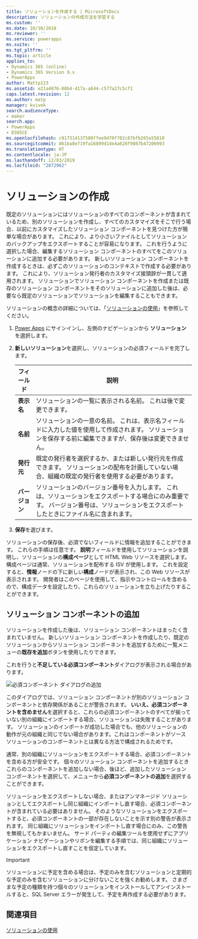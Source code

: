 ```yaml
---
title: ソリューションを作成する | MicrosoftDocs
description: ソリューションの作成方法を学習する
ms.custom: ''
ms.date: 10/30/2018
ms.reviewer: ''
ms.service: powerapps
ms.suite: ''
ms.tgt_pltfrm: ''
ms.topic: article
applies_to:
- Dynamics 365 (online)
- Dynamics 365 Version 9.x
- PowerApps
author: Mattp123
ms.assetid: e21a4876-08b4-417a-a644-c577a27c5cf1
caps.latest.revision: 12
ms.author: matp
manager: kvivek
search.audienceType:
- maker
search.app:
- PowerApps
- D365CE
ms.openlocfilehash: c917314137580ffee9d70f702c87bfb265a55810
ms.sourcegitcommit: 861ba8e719fa16899d14e4a628f9087b47206993
ms.translationtype: HT
ms.contentlocale: ja-JP
ms.lasthandoff: 12/03/2019
ms.locfileid: "2872962"
---
```

# <a name="create-a-solution"></a>ソリューションの作成

既定のソリューションにはソリューションのすべてのコンポーネントが含まれているため、別のソリューションを作成し、すべてのカスタマイズをそこで行う場合、以前にカスタマイズしたソリューション コンポーネントを見つけた方が簡単な場合があります。 これにより、より小さいファイルとしてソリューションのバックアップをエクスポートすることが容易になります。 これを行うように選択した場合、編集するソリューション コンポーネントのすべてをこのソリューションに追加する必要があります。 新しいソリューション コンポーネントを作成するときは、必ずこのソリューションのコンテキストで作成する必要があります。 これにより、ソリューション発行者のカスタマイズ接頭辞が一貫して適用されます。 ソリューションでソリューション コンポーネントを作成または既存のソリューション コンポーネントをそのソリューションに追加した後は、必要なら既定のソリューションでソリューションを編集することもできます。  
  
 ソリューションの概念の詳細については、「[ソリューションの使用](solutions-overview.md)」を参照してください。  
  
1.  [Power Apps](https://make.powerapps.com/?utm_source=padocs&utm_medium=linkinadoc&utm_campaign=referralsfromdoc) にサインインし、左側のナビゲーションから **ソリューション** を選択します。 
  
2.  **新しいソリューション**を選択し、ソリューションの必須フィールドを完了します。
  
    |フィールド|説明|  
    |-----------|-----------------|  
    |**表示名**|ソリューションの一覧に表示される名前。 これは後で変更できます。|  
    |**名前**|ソリューションの一意の名前。 これは、表示名フィールドに入力した値を使用して作成されます。 ソリューションを保存する前に編集できますが、保存後は変更できません。|  
    |**発行元**|既定の発行者を選択するか、または新しい発行元を作成できます。 ソリューションの配布を計画していない場合、組織の既定の発行者を使用する必要があります。|  
    |**バージョン**|ソリューションのバージョン番号を入力します。 これは、ソリューションをエクスポートする場合にのみ重要です。 バージョン番号は、ソリューションをエクスポートしたときにファイル名に含まれます。|  
  
3.  **保存**を選びます。  
  
 ソリューションの保存後、必須でないフィールドに情報を追加することができます。 これらの手順は任意です。 **説明**フィールドを使用してソリューションを説明し、ソリューションの**構成ページ**として HTML Web リソースを選択します。 構成ページは通常、ソリューションを配布する ISV が使用します。 これを設定すると、**情報**ノードの下に新しい**構成**ノードが表示され、この Web リソースが表示されます。 開発者はこのページを使用して、指示やコントロールを含めるので、構成データを設定したり、これらのソリューションを立ち上げたりすることができます。  
  
<a name="BKMK_AddSolutionComponents"></a>   

## <a name="add-solution-components"></a>ソリューション コンポーネントの追加  
 ソリューションを作成した後は、ソリューション コンポーネントはまったく含まれていません。 新しいソリューション コンポーネントを作成したり、既定のソリューションからソリューション コンポーネントを追加するために一覧メニューの**既存を追加**ボタンを使用したりできます。  
  
 これを行うと**不足している必須コンポーネント**ダイアログが表示される場合があります。  
   
 ![必須コンポーネント ダイアログの追加](media/crm-itpro-cust-addrequiredcomponents.PNG "必須コンポーネント ダイアログの追加")  
  
 このダイアログでは、ソリューション コンポーネントが別のソリューション コンポーネントと依存関係があることが警告されます。 **いいえ、必須コンポーネントを含めません**を選択すると、これらの必須コンポーネントのすべてが揃っていない別の組織にインポートする場合、ソリューションは失敗することがあります。 ソリューションのインポートが成功した場合でも、他のソリューションの動作が元の組織と同じでない場合があります。これはコンポーネントがソース ソリューションのコンポーネントとは異なる方法で構成されるためです。  
  
 通常、別の組織にソリューションをエクスポートする場合、必須コンポーネントを含める方が安全です。 個々のソリューション コンポーネントを追加するときこれらのコンポーネントを追加しない場合、後ほど、追加したソリューション コンポーネントを選択して、メニューから**必須コンポーネントの追加**を選択することができます。  
  
 ソリューションをエクスポートしない場合、またはアンマネージド ソリューションとしてエクスポートし同じ組織にインポートし直す場合、必須コンポーネントが含まれている必要はありません。 そのようなソリューションをエクスポートすると、必須コンポーネントの一部が存在しないことを示す別の警告が表示されます。 同じ組織にソリューションをインポートし直す場合にのみ、この警告を無視してもかまいません。 サード パーティの編集ツールを使用せずにアプリケーション ナビゲーションやリボンを編集する手順では、同じ組織にソリューションをエクスポートし直すことを仮定しています。  

> [!IMPORTANT]
>  ソリューションに予定を含める場合は、予定のみを含むソリューションと定期的な予定のみを含むソリューションに分けないことを強くお勧めします。 さまざまな予定の種類を持つ個々のソリューションをインストールしてアンインストールすると、SQL Server エラーが発生して、予定を再作成する必要があります。 

## <a name="see-also"></a>関連項目
 [ソリューションの使用](use-solution-explorer.md)
